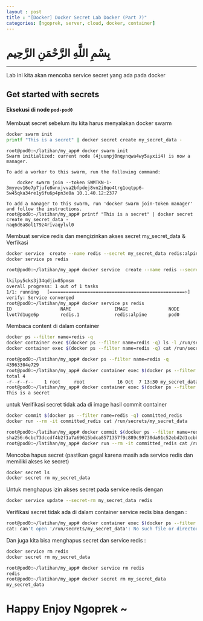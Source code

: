 ```yaml
---
layout : post
title : "[Docker] Docker Secret Lab Docker (Part 7)"
categories: [ngoprek, server, cloud, docker, container]
---
```

# بِسْمِ اللَّهِ الرَّحْمَنِ الرَّحِيم
---

Lab ini kita akan mencoba service secret yang ada pada docker

## Get started with secrets #####

#### Eksekusi di node `pod-pod0` ###

Membuat secret sebelum itu kita harus menyalakan docker swarm

```BASH
docker swarm init
printf "This is a secret" | docker secret create my_secret_data -
```
```BAS
root@pod0:~/latihan/my_app# docker swarm init
Swarm initialized: current node (4juunpj0nqynqwa4wy5ayxii4) is now a manager.

To add a worker to this swarm, run the following command:

    docker swarm join --token SWMTKN-1-3myyev16e7p7jufe8wnxjvva2bfpdej8vn2i0qo4trg1oqtpp6-5w45qka34re1y6fu6p4pn3e0a 10.1.40.12:2377

To add a manager to this swarm, run 'docker swarm join-token manager' and follow the instructions.
root@pod0:~/latihan/my_app# printf "This is a secret" | docker secret create my_secret_data -
naq6d6a8ol179z4rivaqylvl0
```
Membuat service redis dan mengizinkan akses secret my_secret_data & Verfikasi

```BASH
docker service  create --name redis --secret my_secret_data redis:alpine
docker service ps redis
```
```BASH
root@pod0:~/latihan/my_app# docker service  create --name redis --secret my_secret_data redis:alpine

lkilpy5cks3j34qdjiw85pmsm
overall progress: 1 out of 1 tasks 
1/1: running   [==================================================>] 
verify: Service converged 
root@pod0:~/latihan/my_app# docker service ps redis
ID                  NAME                IMAGE               NODE                DESIRED STATE       CURRENT STATE           ERROR               PORTS
lvot7d1uge6p        redis.1             redis:alpine        pod0                Running             Running 2 minutes ago                       
```

Membaca content di dalam container
```BASH
docker ps --filter name=redis -q
docker container exec $(docker ps --filter name=redis -q) ls -l /run/secrets
docker container exec $(docker ps --filter name=redis -q) cat /run/secrets/my_secret_data
```

```BASH
root@pod0:~/latihan/my_app# docker ps --filter name=redis -q
43963304e729
root@pod0:~/latihan/my_app# docker container exec $(docker ps --filter name=redis -q) ls -l /run/secrets
total 4
-r--r--r--    1 root     root            16 Oct  7 13:30 my_secret_data
root@pod0:~/latihan/my_app# docker container exec $(docker ps --filter name=redis -q) cat /run/secrets/my_secret_data
This is a secret
```

untuk Verifikasi secret tidak ada di image hasil commit container
```BASH
docker commit $(docker ps --filter name=redis -q) committed_redis
docker run --rm -it committed_redis cat /run/secrets/my_secret_data
```

```BASH
root@pod0:~/latihan/my_app# docker commit $(docker ps --filter name=redis -q) committed_redis
sha256:6cbc73dccdf4b2f1a7a69615bdca8571357f9c889c99730da91c52ebd2d1ccbb
root@pod0:~/latihan/my_app# docker run --rm -it committed_redis cat /run/secrets/my_secret_data
```

Mencoba hapus secret (pastikan gagal karena masih ada service redis dan memiliki akses ke secret)
```BASH
docker secret ls
docker secret rm my_secret_data
```

Untuk menghapus izin akses secret pada service redis dengan
```BASH
docker service update --secret-rm my_secret_data redis
```

Verifikasi secret tidak ada di dalam container service redis bisa dengan :
```BASH
root@pod0:~/latihan/my_app# docker container exec $(docker ps --filter name=redis -q) cat /run/secrets/my_secret_data
cat: can't open '/run/secrets/my_secret_data': No such file or directory
```

Dan juga kita bisa menghapus secret dan service redis :
```BASH
docker service rm redis
docker secret rm my_secret_data
```
```BASH
root@pod0:~/latihan/my_app# docker service rm redis
redis
root@pod0:~/latihan/my_app# docker secret rm my_secret_data
my_secret_data
```

# Happy Enjoy Ngoprek ~
